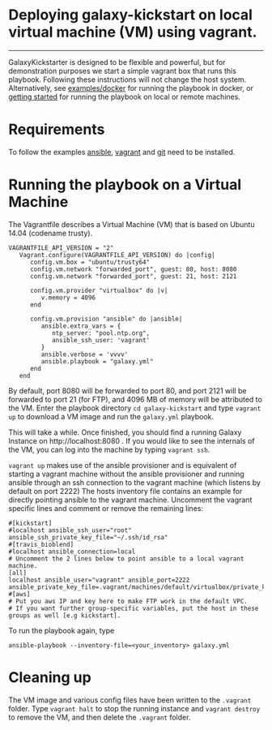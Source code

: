 # Deploying galaxy-kickstart on local virtual machine (VM) using vagrant.
----

GalaxyKickstarter is designed to be flexible and powerful, but for demonstration purposes we start a simple vagrant box
that runs this playbook. Following these instructions will not change the host system.
Alternatively, see [examples/docker](docker.md) for running the playbook in docker,
or [getting started](../getting_started.md) for running the playbook on local or remote machines.

# Requirements

To follow the examples [ansible](https://docs.ansible.com/ansible/intro_installation.html), [vagrant](https://www.vagrantup.com/downloads.html)
and [git](https://git-scm.com/downloads) need to be installed.


# Running the playbook on a Virtual Machine

The Vagrantfile describes a Virtual Machine (VM) that is based on Ubuntu 14.04 (codename trusty).
```
VAGRANTFILE_API_VERSION = "2"
   Vagrant.configure(VAGRANTFILE_API_VERSION) do |config|
      config.vm.box = "ubuntu/trusty64"
      config.vm.network "forwarded_port", guest: 80, host: 8080
      config.vm.network "forwarded_port", guest: 21, host: 2121

      config.vm.provider "virtualbox" do |v|
         v.memory = 4096
      end

      config.vm.provision "ansible" do |ansible|
         ansible.extra_vars = {
            ntp_server: "pool.ntp.org",
            ansible_ssh_user: 'vagrant'
         }
         ansible.verbose = 'vvvv'
         ansible.playbook = "galaxy.yml"
      end
   end
```
By default, port 8080 will be forwarded to port 80, and port 2121 will be forwarded to port 21 (for FTP),
and 4096 MB of memory will be attributed to the VM.
Enter the playbook directory `cd galaxy-kickstart` and type `vagrant up` to download a VM image and run the `galaxy.yml` playbook.

This will take a while. Once finished, you should find a running Galaxy Instance on http://localhost:8080 .
If you would like to see the internals of the VM, you can log into the machine by typing `vagrant ssh`.

`vagrant up` makes use of the ansible provisioner and is equivalent of starting a vagrant machine without the ansible provisioner
and running ansible through an ssh connection to the vagrant machine (which listens by default on port 2222)
The hosts inventory file contains an example for directly pointing ansible to the vagrant machine.
Uncomment the vagrant specific lines and comment or remove the remaining lines:

```
#[kickstart]
#localhost ansible_ssh_user="root" ansible_ssh_private_key_file="~/.ssh/id_rsa"
#[travis_bioblend]
#localhost ansible_connection=local
# Uncomment the 2 lines below to point ansible to a local vagrant machine.
[all]
localhost ansible_user="vagrant" ansible_port=2222 ansible_private_key_file=.vagrant/machines/default/virtualbox/private_key
#[aws]
# Put you aws IP and key here to make FTP work in the default VPC.
# If you want further group-specific variables, put the host in these groups as well [e.g kickstart].
```

To run the playbook again, type

```
ansible-playbook --inventory-file=<your_inventory> galaxy.yml
```

# Cleaning up

The VM image and various config files have been written to the `.vagrant` folder. Type `vagrant halt` to stop the running instance
and `vagrant destroy` to remove the VM, and then delete the `.vagrant` folder.
